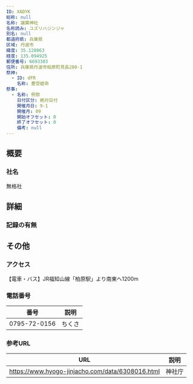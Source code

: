 ```yaml
---
ID: XADYK
総称: null
名称: 譲葉神社
名称読み: ユズリハジンジャ
別名: null
都道府県: 兵庫県
区域: 丹波市
緯度: 35.128063
経度: 135.094925
郵便番号: 6693303
住所: 兵庫県丹波市柏原町見長280-1
祭神:
  - ID: dFR
    名称: 豊受姫命
祭事:
  - 名称: 例祭
    日付区分: 絶対日付
    開催月日: 9-1
    開催月: 09
    開始オフセット: 0
    終了オフセット: 0
    備考: null
---
```


## 概要

### 社名

無格社

## 詳細

### 記録の有無

## その他

### アクセス

【電車・バス】JR福知山線「柏原駅」より南東へ1200m

### 電話番号

| 番号         | 説明   |
| ------------ | ------ |
| 0795-72-0156 | ちくさ |

### 参考URL

| URL                                              | 説明   |
| ------------------------------------------------ | ------ |
| https://www.hyogo-jinjacho.com/data/6308016.html | 神社庁 |
